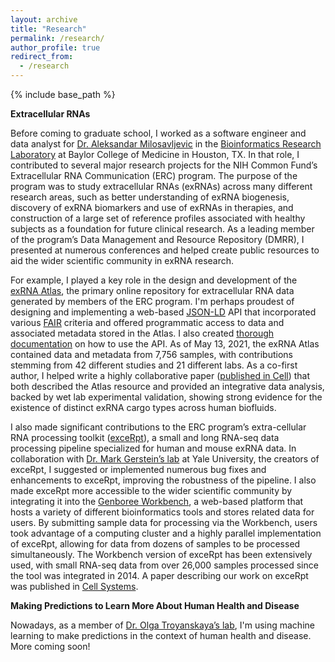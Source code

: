 ```yaml
---
layout: archive
title: "Research"
permalink: /research/
author_profile: true
redirect_from:
  - /research
---
```


{% include base_path %}

**Extracellular RNAs**

Before coming to graduate school, I worked as a software engineer and data analyst for [Dr. Aleksandar Milosavljevic](https://scholar.google.com/citations?hl=en&user=BjncDdoAAAAJ) in the [Bioinformatics Research Laboratory](http://genboree.org/site/bioinformatics_research_laboratory) at Baylor College of Medicine in Houston, TX. In that role, I contributed to several major research projects for the NIH Common Fund’s Extracellular RNA Communication (ERC) program. The purpose of the program was to study extracellular RNAs (exRNAs) across many different research areas, such as better understanding of exRNA biogenesis, discovery of exRNA biomarkers and use of exRNAs in therapies, and construction of a large set of reference profiles associated with healthy subjects as a foundation for future clinical research. As a leading member of the program’s Data Management and Resource Repository (DMRR), I presented at numerous conferences and helped create public resources to aid the wider scientific community in exRNA research.

For example, I played a key role in the design and development of the [exRNA Atlas](https://exrna-atlas.org), the primary online repository for extracellular RNA data generated by members of the ERC program. I'm perhaps proudest of designing and implementing a web-based [JSON-LD](https://json-ld.org/) API that incorporated various [FAIR](https://www.go-fair.org/fair-principles/) criteria and offered programmatic access to data and associated metadata stored in the Atlas. I also created [thorough documentation](https://exrna-atlas.docs.stoplight.io/) on how to use the API. As of May 13, 2021, the exRNA Atlas contained data and metadata from 7,756 samples, with contributions stemming from 42 different studies and 21 different labs. As a co-first author, I helped write a highly collaborative paper ([published in Cell](https://www.ncbi.nlm.nih.gov/pubmed/30951672)) that both described the Atlas resource and provided an integrative data analysis, backed by wet lab experimental validation, showing strong evidence for the existence of distinct exRNA cargo types across human biofluids.

I also made significant contributions to the ERC program’s extra-cellular RNA processing toolkit ([exceRpt](http://github.gersteinlab.org/exceRpt/)), a small and long RNA-seq data processing pipeline specialized for human and mouse exRNA data. In collaboration with [Dr. Mark Gerstein’s lab](http://www.gersteinlab.org/) at Yale University, the creators of exceRpt, I suggested or implemented numerous bug fixes and enhancements to exceRpt, improving the robustness of the pipeline. I also made exceRpt more accessible to the wider scientific community by integrating it into the [Genboree Workbench](http://genboree.org/java-bin/workbench.jsp), a web-based platform that hosts a variety of different bioinformatics tools and stores related data for users. By submitting sample data for processing via the Workbench, users took advantage of a computing cluster and a highly parallel implementation of exceRpt, allowing for data from dozens of samples to be processed simultaneously. The Workbench version of exceRpt has been extensively used, with small RNA-seq data from over 26,000 samples processed since the tool was integrated in 2014. A paper describing our work on exceRpt was published in [Cell Systems](https://www.ncbi.nlm.nih.gov/pubmed/30956140).

**Making Predictions to Learn More About Human Health and Disease**

Nowadays, as a member of [Dr. Olga Troyanskaya’s lab](https://function.princeton.edu/), I'm using machine learning to make predictions in the context of human health and disease. More coming soon!
